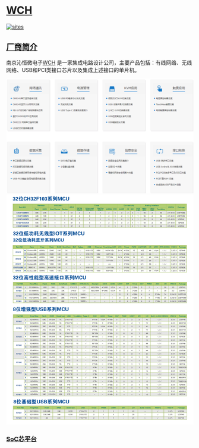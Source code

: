 ﻿# [WCH](https://github.com/SoCXin/WCH)

[![sites](http://182.61.61.133/link/resources/SoC.png)](http://www.SoC.Xin)

## [厂商简介](https://github.com/SoCXin/WCH/wiki)

南京沁恒微电子[WCH](http://www.wch.cn/) 是一家集成电路设计公司，主要产品包括：有线网络、无线网络、USB和PCI类接口芯片以及集成上述接口的单片机。

[![sites](docs/WCH.png)](http://www.wch.cn/application.html)
[![sites](docs/mcu.jpg)](http://special.wch.cn/zh_cn/mcu/)

###  [SoC芯平台](http://www.SoC.Xin)
